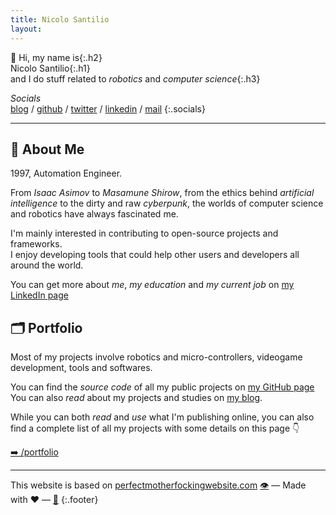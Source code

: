 ```yaml
---
title: Nicolo Santilio
layout: 
---
```


👋 Hi, my name is{:.h2}  
Nicolo Santilio{:.h1}  
and I do stuff related to *robotics* and *computer science*{:.h3} 

*Socials*  
[blog](https://blog.nicolosantilio.com/) / [github](https://github.com/fenix-hub) / [twitter](https://twitter.com/fenixhub) / [linkedin](https://www.linkedin.com/in/nicolò-santilio-52b714b1/) / [mail](mailto:nicolo.santilio@outlook.com) 
{:.socials}

---

## 📖 About Me
1997, Automation Engineer.  
  
From *Isaac Asimov* to *Masamune Shirow*, from the ethics behind *artificial intelligence* to the dirty and raw *cyberpunk*, the worlds of computer science and robotics have always fascinated me.  
  
I'm mainly interested in contributing to open-source projects and frameworks.  
I enjoy developing tools that could help other users and developers all around the world.  
  
You can get more about *me*, *my education* and *my current job* on [my LinkedIn page](https://www.linkedin.com/in/nicolò-santilio-52b714b1/)  

## 🗂️ Portfolio 
Most of my projects involve robotics and micro-controllers, videogame development, tools and softwares.  
  
You can find the *source code* of all my public projects on [my GitHub page](https://github.com/fenix-hub)
You can also *read* about my projects and studies on [my blog](https://blog.nicolosantilio.com/).

While you can both *read* and *use* what I'm publishing online, you can also find a complete list of all my projects with some details on this page 👇

[➡️ /portfolio](/portfolio)

---

This website is based on [perfectmotherfockingwebsite.com](https://perfectmotherfuckingwebsite.com/)
[👁️](https://github.com/fenix-hub/fenix-hub.github.io) — Made with ❤️ — [📜](https://github.com/fenix-hub/fenix-hub.github.io/blob/master/LICENSE) 
{:.footer}

